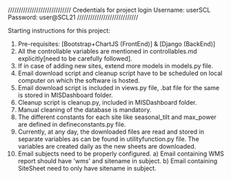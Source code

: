 /////////////////////////////
Credentials for project login
Username: userSCL
Password: user@SCL21
////////////////////////////

Starting instructions for this project:
1. Pre-requisites: [Bootstrap+ChartJS (FrontEnd)] & [Django (BackEnd)]
2. All the controllable variables are mentioned in controllables.md explicitly[need to be carefully followed].
3. If in case of adding new sites, extend more models in models.py file.
4. Email download script and cleanup script have to be scheduled on local computer on which the software is hosted.
5. Email download script is included in views.py file, .bat file for the same is stored in MISDashboard folder.
6. Cleanup script is cleanup.py, included in MISDashboard folder.
7. Manual cleaning of the database is mandatory.
8. The different constants for each site like seasonal_tilt and max_power are defined in defineconstants.py file.
9. Currently, at any day, the downloaded files are read and stored in separate variables as can be found in utilityfunction.py file. The variables are created daily as the new sheets are downloaded.
10. Email subjects need to be properly configured.
a) Email containing WMS report should have 'wms' and sitename in subject.
b) Email containing SiteSheet need to only have sitename in subject.